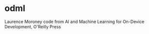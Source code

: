 # odml
Laurence Moroney code from AI and Machine Learning for On-Device Development, O'Reilly Press
